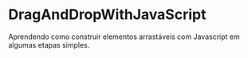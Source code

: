 # DragAndDropWithJavaScript
Aprendendo como construir elementos arrastáveis ​​com Javascript em algumas etapas simples.
